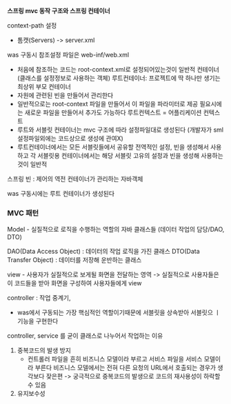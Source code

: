 **스프링 mvc 동작 구조와 스프링 컨테이너**

context-path 설정

- 톰캣(Servers) -> server.xml

was 구동시 참조설정 파일은 web-inf/web.xml

- 처음에 참조하는 코드는 root-context.xml로 설정되어있는것이 일반적
컨테이너(클래스를 설정정보로 사용하는 객체)
루트컨테이너: 프로젝트에 딱 하나만 생기는 최상위 부모 컨테이너
- 자원에 관련된 빈을 만들어서 관리한다
- 일반적으로는 root-context 파일을 만들어서 이 파일을 파라미터로 제공
필요시에는 새로운 파일을 만들어서 추가도 가능하다
루트컨텍스트 = 어플리케이션 컨텍스트
- 루트와 서블릿 컨테이너는 mvc 구조에 따라 설정파일대로 생성된다
(개발자가 sml 설정파일외에는 코드상으로 생성에 관여X)
- 루트컨테이너에서는 모든 서블릿들에서 공유할 전역적인 설정, 빈을
생성해서 사용하고 각 서블릿용 컨테이너에서는 해당 서블릿
고유의 설정과 빈을 생성해 사용하는 것이 일반적

스프링 빈 : 제어의 역전 컨테이너가 관리하는 자바객체

was 구동시에는 루트 컨테이너가 생성된다

### MVC 패턴
Model - 실질적으로 로직을 수행하는 역할의 자바 클래스들
(데이터 작업의 담당/DAO, DTO)

DAO(Data Access Object) : 데이터의 작업 로직을 가진 클래스
DTO(Data Transfer Object) : 데이터를 저장해 운반하는 클래스

view - 사용자가 실질적으로 보게될 화면을 전달하는 영역
-> 실질적으로 사용자들은 이 코드들을 받아 화면을 구성하여
사용자들에게 view

controller : 작업 중계기,

- was에서 구동되는 가장 핵심적인 역할이기때문에 서블릿을 상속받아
서블릿으 ㅣ기능을 구현한다

controller, service 를 굳이 클래스로 나누어서 작업하는 이유

1. 중복코드의 발생 방지
    - 컨트롤러 파일을 흔히 비즈니스 모델이라 부르고
    서비스 파일을 서비스 모델이라 부른다
    비즈니스 모델에서는 전혀 다른 요청의 URL에서 호출되는 경우가
    생각보다 잦은편 -> 궁극적으로 중복코드의 발생으로
    코드의 재사용성이 하락할 수 있음
2. 유지보수성

